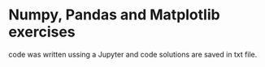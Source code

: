 # Numpy, Pandas and Matplotlib exercises 
code was written ussing a Jupyter and code solutions are saved in txt file.
